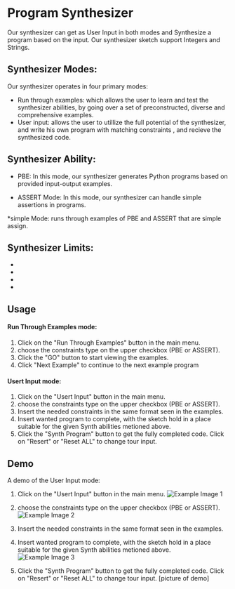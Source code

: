 # Program Synthesizer

Our synthesizer can get as User Input in both modes and Synthesize a program based on the input. Our synthesizer sketch support Integers and Strings.

## Synthesizer Modes:
Our synthesizer operates in four primary modes:
- Run through examples: which allows the user to learn and test the synthesizer abilities, by going over a set of preconstructed, diverse and comprehensive examples.
- User input: allows the user to utillize the full potential of the synthesizer, and write his own program with matching constraints , and recieve the synthesized code.



## Synthesizer Ability:
- PBE: In this mode, our synthesizer generates Python programs based on provided input-output examples.

- ASSERT Mode: In this mode, our synthesizer can handle simple assertions in programs.

*simple Mode: runs through examples of PBE and ASSERT that are simple assign.

## Synthesizer Limits:
- 
-
-
- 
## Usage

#### Run Through Examples mode:
1. Click on the "Run Through Examples" button in the main menu.
2. choose the constraints type on the upper checkbox (PBE or ASSERT).
3. Click the "GO" button to start viewing the examples.
4. Click "Next Example" to continue to the next example program

#### Usert Input mode:
1. Click on the "Usert Input" button in the main menu.
2. choose the constraints type on the upper checkbox (PBE or ASSERT).
3. Insert the needed constraints in the same format seen in the examples.
4. Insert wanted program to complete, with the sketch hold in a place suitable for the given Synth abilities metioned above.
5. Click the "Synth Program" button to get the fully completed code. Click on "Resert" or "Reset ALL" to change tour input.
## Demo

A demo of the User Input mode:

1. Click on the "Usert Input" button in the main menu.
![Example Image 1](./pics/1.jpg)

2. choose the constraints type on the upper checkbox (PBE or ASSERT).
![Example Image 2](./pics/2.jpg)

3. Insert the needed constraints in the same format seen in the examples.

4. Insert wanted program to complete, with the sketch hold in a place suitable for the given Synth abilities metioned above.
   ![Example Image 3](./pics/3_4.jpg)

5. Click the "Synth Program" button to get the fully completed code. Click on "Resert" or "Reset ALL" to change tour input.
[picture of demo]
